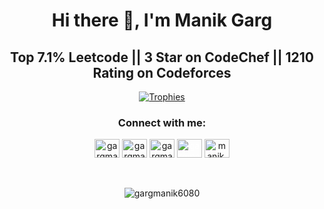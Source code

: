 
<h1 align="center"> Hi there 👋, I'm Manik Garg </h1>
<h2 align="center">Top 7.1% Leetcode || 3 Star on CodeChef || 1210 Rating on Codeforces </h2>


<p align="center"> <a href="https://github.com/ryo-ma/github-profile-trophy"><img src="https://github-profile-trophy.vercel.app/?username=gargmanik6080&row=2&column=3&theme=onedark" alt="Trophies" /></a> </p>


<h3 align="center">Connect with me:</h3>
<div align="center">
<a href="https://www.leetcode.com/gargmanik6080" target="blank"><img align="center" src="https://raw.githubusercontent.com/rahuldkjain/github-profile-readme-generator/master/src/images/icons/Social/leet-code.svg" alt="gargmanik6080" height="30" width="40" /></a>
<a href="https://linkedin.com/in/gargmanik6080" target="blank"><img align="center" src="https://raw.githubusercontent.com/rahuldkjain/github-profile-readme-generator/master/src/images/icons/Social/linked-in-alt.svg" alt="gargmanik6080" height="30" width="40" /></a>
<a href="https://codeforces.com/profile/gargmanik6080" target="blank"><img align="center" src="https://raw.githubusercontent.com/rahuldkjain/github-profile-readme-generator/master/src/images/icons/Social/codeforces.svg" alt="gargmanik6080" height="30" width="40" /></a>
<a href="https://www.codechef.com/users/gargmanik6080" target="blank"><img align="center" src="https://cdn.jsdelivr.net/npm/simple-icons@3.1.0/icons/codechef.svg" alt="gargmanik6080" height="30" width="40" style="color:white;" /></a>
<a href="https://discordapp.com/users/829944062756126731" target="blank"><img align="center" src="https://raw.githubusercontent.com/rahuldkjain/github-profile-readme-generator/master/src/images/icons/Social/discord.svg" alt="manik.g6080" height="30" width="40" /></a>    
<br>    
<br>    
<br>    

<p><img src="https://github-readme-stats.vercel.app/api/top-langs?username=gargmanik6080&show_icons=true&locale=en&layout=compact" alt="gargmanik6080" /></p>

</div>
<!--
**gargmanik6080/gargmanik6080** is a ✨ _special_ ✨ repository because its `README.md` (this file) appears on your GitHub profile.

Here are some ideas to get you started:

- 🔭 I’m currently working on ...
- 🌱 I’m currently learning ...
- 👯 I’m looking to collaborate on ...
- 🤔 I’m looking for help with ...
- 💬 Ask me about ...
- 📫 How to reach me: ...
- 😄 Pronouns: ...
- ⚡ Fun fact: ...
-->
